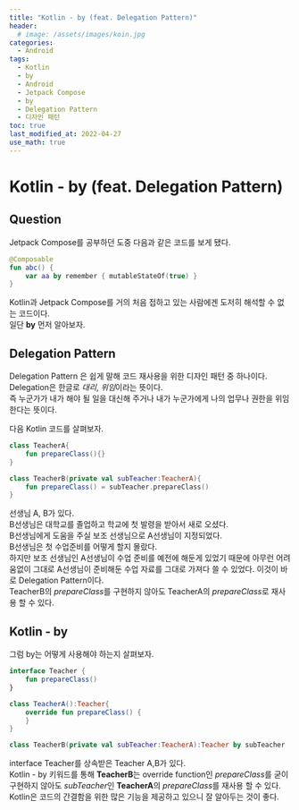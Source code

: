 ```yaml
---
title: "Kotlin - by (feat. Delegation Pattern)"
header:
  # image: /assets/images/koin.jpg
categories:
  - Android
tags:
  - Kotlin
  - by
  - Android
  - Jetpack Compose
  - by
  - Delegation Pattern
  - 디자인 패턴
toc: true
last_modified_at: 2022-04-27
use_math: true
---
```

# Kotlin - by (feat. Delegation Pattern)

## Question
Jetpack Compose를 공부하던 도중 다음과 같은 코드를 보게 됐다.
```kotlin
@Composable
fun abc() {
    var aa by remember { mutableStateOf(true) }
}
```
Kotlin과 Jetpack Compose를 거의 처음 접하고 있는 사람에겐 도저히 해석할 수 없는 코드이다.   
일단 **by** 먼저 알아보자.   

## Delegation Pattern
Delegation Pattern 은 쉽게 말해 코드 재사용을 위한 디자인 패턴 중 하나이다.   
Delegation은 한글로 *대리*, *위임*이라는 뜻이다.   
즉 누군가가 내가 해야 될 일을 대신해 주거나 내가 누군가에게 나의 업무나 권한을 위임한다는 뜻이다.   

다음 Kotlin 코드를 살펴보자.   
```kotlin
class TeacherA{
    fun prepareClass(){}
}

class TeacherB(private val subTeacher:TeacherA){
    fun prepareClass() = subTeacher.prepareClass()
}
```

선생님 A, B가 있다.   
B선생님은 대학교를 졸업하고 학교에 첫 발령을 받아서 새로 오셨다.   
B선생님에게 도움을 주실 보조 선생님으로 A선생님이 지정되었다.   
B선생님은 첫 수업준비를 어떻게 할지 몰랐다.   
하지만 보조 선생님인 A선생님이 수업 준비를 예전에 해둔게 있었기 때문에 아무런 어려움없이 그대로 A선생님이 준비해둔 수업 자료를 그대로 가져다 쓸 수 있었다.
이것이 바로 Delegation Pattern이다.   
TeacherB의 *prepareClass*를 구현하지 않아도 TeacherA의 *prepareClass*로 재사용 할 수 있다.

## Kotlin - by
그럼 by는 어떻게 사용해야 하는지 살펴보자.
```kotlin
interface Teacher {
    fun prepareClass()
}

class TeacherA():Teacher{
    override fun prepareClass() {
    }
}

class TeacherB(private val subTeacher:TeacherA):Teacher by subTeacher
```
interface Teacher를 상속받은 Teacher A,B가 있다.   
Kotlin - by 키워드를 통해 **TeacherB**는 override function인 *prepareClass*를 굳이 구현하지 않아도 *subTeacher*인 **TeacherA**의 *prepareClass*를 재사용 할 수 있다.   
Kotlin은 코드의 간결함을 위한 많은 기능을 제공하고 있으니 잘 알아두는 것이 좋다.
